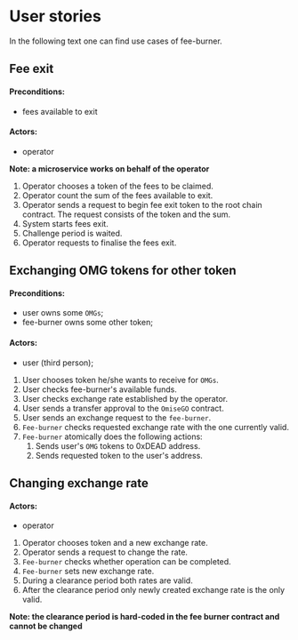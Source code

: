 # User stories

In the following text one can find use cases of fee-burner. 

## Fee exit

#### Preconditions:
- fees available to exit

#### Actors:
- operator

**Note: a microservice works on behalf of the operator**

1. Operator chooses a token of the fees to be claimed.
1. Operator count the sum of the fees available to exit.
1. Operator sends a request to begin fee exit token to the root chain contract. The request consists of the token and the sum.   
1. System starts fees exit.
1. Challenge period is waited.
1. Operator requests to finalise the fees exit.
 
## Exchanging OMG tokens for other token

#### Preconditions: 
- user owns some `OMGs`;
- fee-burner owns some other token;
 
#### Actors:
- user (third person);

1. User chooses token he/she wants to receive for `OMGs`.
1. User checks fee-burner's available funds.
1. User checks exchange rate established by the operator.
1. User sends a transfer approval to the `OmiseGO` contract. 
1. User sends an exchange request to the `fee-burner`.
1. `Fee-burner` checks requested exchange rate with the one currently valid.
1. `Fee-burner` atomically does the following actions:
    1. Sends user's `OMG` tokens to 0xDEAD address.
    1. Sends requested token to the user's address.  


## Changing exchange rate


#### Actors:
- operator

1. Operator chooses token and a new exchange rate.
2. Operator sends a request to change the rate.
3. `Fee-burner` checks whether operation can be completed.
4. `Fee-burner` sets new exchange rate.
5. During a clearance period both rates are valid.
6. After the clearance period only newly created exchange rate is the only valid. 

**Note: the clearance period is hard-coded in the fee burner contract and cannot be changed**